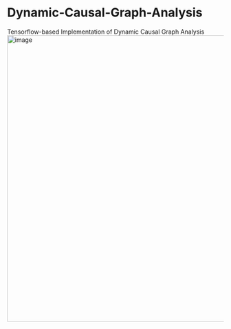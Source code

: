 # Dynamic-Causal-Graph-Analysis
Tensorflow-based Implementation of Dynamic Causal Graph Analysis
<img width="667" alt="image" src="https://github.com/user-attachments/assets/8d61e13a-9aa6-4659-9010-bf40bcc26196" />
